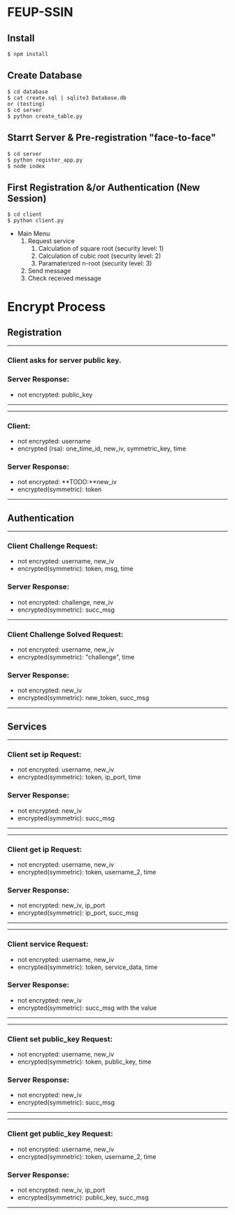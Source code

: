 # FEUP-SSIN

## Install
    $ npm install

## Create Database
    $ cd database
    $ cat create.sql | sqlite3 Database.db
    or (testing)
    $ cd server 
    $ python create_table.py

## Starrt Server & Pre-registration "face-to-face"
    $ cd server 
    $ python register_app.py
    $ node index

## First Registration &/or Authentication (New Session)
    $ cd client
    $ python client.py

* Main Menu
    1. Request service
        1. Calculation of square root (security level: 1)
        2. Calculation of cubic  root (security level: 2)
        3. Paramaterized n-root (security level: 3)
    2. Send message
    3. Check received message

# Encrypt Process

## Registration
---------------------------------------------
### Client asks for server public key.

### Server Response:
* not encrypted: public_key
---------------------------------------------
---------------------------------------------
### Client:
* not encrypted: username
* encrypted (rsa): one_time_id, new_iv, symmetric_key, time

### Server Response:
* not encrypted: **TODO:**new_iv
* encrypted(symmetric): token
---------------------------------------------


## Authentication
---------------------------------------------
### Client Challenge Request:
* not encrypted: username, new_iv
* encrypted(symmetric): token, msg, time

### Server Response:
* not encrypted: challenge, new_iv
* encrypted(symmetric): succ_msg
---------------------------------------------
### Client Challenge Solved Request:
* not encrypted: username, new_iv
* encrypted(symmetric): "challenge", time

### Server Response:
* not encrypted: new_iv
* encrypted(symmetric): new_token, succ_msg
---------------------------------------------


## Services
---------------------------------------------
### Client set ip Request:
* not encrypted: username, new_iv
* encrypted(symmetric): token, ip_port, time

### Server Response:
* not encrypted: new_iv
* encrypted(symmetric): succ_msg
---------------------------------------------
---------------------------------------------
### Client get ip Request:
* not encrypted: username, new_iv
* encrypted(symmetric): token, username_2, time

### Server Response:
* not encrypted: new_iv, ip_port
* encrypted(symmetric): ip_port, succ_msg
---------------------------------------------
---------------------------------------------
### Client service Request:
* not encrypted: username, new_iv
* encrypted(symmetric): token, service_data, time

### Server Response:
* not encrypted: new_iv
* encrypted(symmetric): succ_msg with the value
---------------------------------------------
---------------------------------------------
### Client set public_key Request:
* not encrypted: username, new_iv
* encrypted(symmetric): token, public_key, time

### Server Response:
* not encrypted: new_iv
* encrypted(symmetric): succ_msg
---------------------------------------------
---------------------------------------------
### Client get public_key Request:
* not encrypted: username, new_iv
* encrypted(symmetric): token, username_2, time

### Server Response:
* not encrypted: new_iv, ip_port
* encrypted(symmetric): public_key, succ_msg
---------------------------------------------